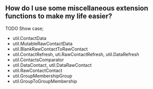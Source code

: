 ## How do I use some miscellaneous extension functions to make my life easier?

TODO Show case;
- util.ContactData
- util.MutableRawContactData
- util.BlankRawContactToRawContact
- util.ContactRefresh, uti.RawContactRefresh, util.DataRefresh
- util.ContactsComparator
- util.DataContact, util.DataRawContact
- util.RawContactContact
- util.GroupMembershipGroup
- util.GroupToGroupMembership